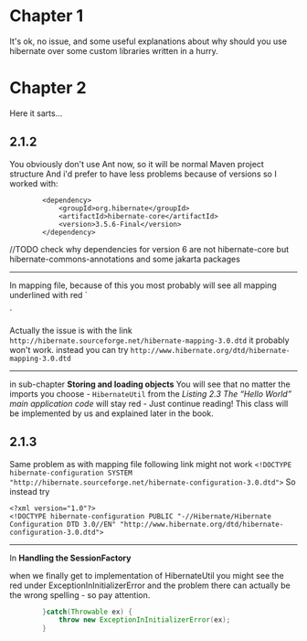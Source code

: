 # Chapter 1
It's ok, no issue, and some useful explanations about why should you use hibernate over some custom libraries written in a hurry.

# Chapter 2
Here it sarts...

## 2.1.2
You obviously don't use Ant now, so it will be normal Maven project structure
And i'd prefer to have less problems because of versions so I worked with:
```
        <dependency>
            <groupId>org.hibernate</groupId>
            <artifactId>hibernate-core</artifactId>
            <version>3.5.6-Final</version>
        </dependency>
```
//TODO check why dependencies for version 6 are not hibernate-core but hibernate-commons-annotations and some jakarta packages

***
In mapping file, because of this you most probably will see all mapping underlined with red
`<?xml version="1.0"?>
<!DOCTYPE hibernate-mapping PUBLIC "-//Hibernate/Hibernate Mapping DTD//EN"
"http://hibernate.sourceforge.net/hibernate-mapping-3.0.dtd">`

Actually the issue is with the link `http://hibernate.sourceforge.net/hibernate-mapping-3.0.dtd` it probably won't work.
instead you can try `http://www.hibernate.org/dtd/hibernate-mapping-3.0.dtd`

***
in sub-chapter **Storing and loading objects**
You will see that no matter the imports you choose - `HibernateUtil` from the *Listing 2.3 The “Hello World” main application code* will stay red - Just continue reading! This class will be implemented by us and explained later in the book.


## 2.1.3
Same problem as with mapping file following link might not work
`<!DOCTYPE hibernate-configuration SYSTEM "http://hibernate.sourceforge.net/hibernate-configuration-3.0.dtd">`
So instead try
```
<?xml version="1.0"?>
<!DOCTYPE hibernate-configuration PUBLIC "-//Hibernate/Hibernate Configuration DTD 3.0//EN" "http://www.hibernate.org/dtd/hibernate-configuration-3.0.dtd">
```
***
In **Handling the SessionFactory**

when we finally get to implementation of HibernateUtil you might see the red under ExceptionInInitializerError and the problem there can actually be the wrong spelling - so pay attention. 
```java
        }catch(Throwable ex) {
            throw new ExceptionInInitializerError(ex);
        }
```
